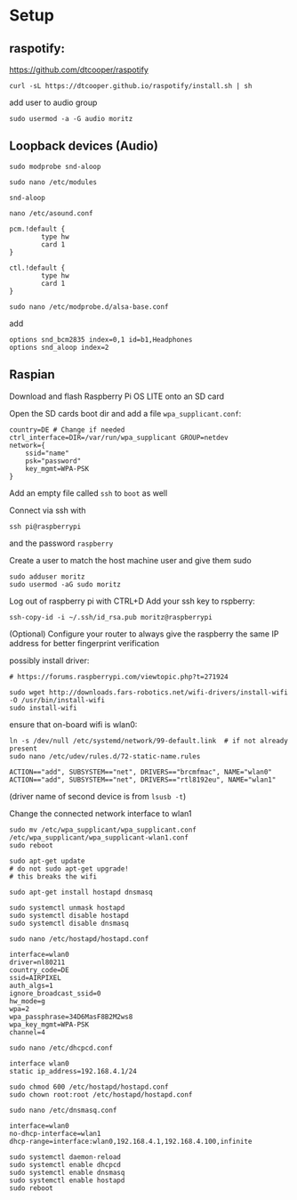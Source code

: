 # Setup

## raspotify:
https://github.com/dtcooper/raspotify
```
curl -sL https://dtcooper.github.io/raspotify/install.sh | sh
```

add user to audio group
```
sudo usermod -a -G audio moritz
```

## Loopback devices (Audio)

```
sudo modprobe snd-aloop
```
```
sudo nano /etc/modules
```
```
snd-aloop
```

```
nano /etc/asound.conf
```

```
pcm.!default {
        type hw
        card 1
}

ctl.!default {
        type hw
        card 1
}
```

```
sudo nano /etc/modprobe.d/alsa-base.conf
```
add
```
options snd_bcm2835 index=0,1 id=b1,Headphones
options snd_aloop index=2
```


## Raspian

Download and flash Raspberry Pi OS LITE onto an SD card

Open the SD cards boot dir and add a file `wpa_supplicant.conf`:
```
country=DE # Change if needed
ctrl_interface=DIR=/var/run/wpa_supplicant GROUP=netdev
network={
    ssid="name"
    psk="password"
    key_mgmt=WPA-PSK
}
```

Add an empty file called `ssh` to `boot` as well

Connect via ssh with
```
ssh pi@raspberrypi
```
and the password `raspberry`

Create a user to match the host machine user and give them sudo

```
sudo adduser moritz
sudo usermod -aG sudo moritz
```

Log out of raspberry pi with CTRL+D
Add your ssh key to rspberry:
```
ssh-copy-id -i ~/.ssh/id_rsa.pub moritz@raspberrypi
```

(Optional) Configure your router to always give the raspberry the same IP address for better fingerprint verification

possibly install driver:
```
# https://forums.raspberrypi.com/viewtopic.php?t=271924

sudo wget http://downloads.fars-robotics.net/wifi-drivers/install-wifi -O /usr/bin/install-wifi
sudo install-wifi
```


ensure that on-board wifi is wlan0:
```
ln -s /dev/null /etc/systemd/network/99-default.link  # if not already present 
sudo nano /etc/udev/rules.d/72-static-name.rules
```
```
ACTION=="add", SUBSYSTEM=="net", DRIVERS=="brcmfmac", NAME="wlan0"
ACTION=="add", SUBSYSTEM=="net", DRIVERS=="rtl8192eu", NAME="wlan1"
```

(driver name of second device is from `lsusb -t`)


Change the connected network interface to wlan1
```
sudo mv /etc/wpa_supplicant/wpa_supplicant.conf /etc/wpa_supplicant/wpa_supplicant-wlan1.conf
sudo reboot
```

```
sudo apt-get update
# do not sudo apt-get upgrade!
# this breaks the wifi
```


```
sudo apt-get install hostapd dnsmasq
```

```
sudo systemctl unmask hostapd
sudo systemctl disable hostapd
sudo systemctl disable dnsmasq
```

```
sudo nano /etc/hostapd/hostapd.conf
```

```
interface=wlan0
driver=nl80211
country_code=DE
ssid=AIRPIXEL
auth_algs=1
ignore_broadcast_ssid=0
hw_mode=g
wpa=2
wpa_passphrase=34D6MasF8B2M2ws8
wpa_key_mgmt=WPA-PSK
channel=4
```

```
sudo nano /etc/dhcpcd.conf
```

```
interface wlan0
static ip_address=192.168.4.1/24
```

```
sudo chmod 600 /etc/hostapd/hostapd.conf
sudo chown root:root /etc/hostapd/hostapd.conf
```

```
sudo nano /etc/dnsmasq.conf
```
```
interface=wlan0
no-dhcp-interface=wlan1
dhcp-range=interface:wlan0,192.168.4.1,192.168.4.100,infinite
```

```
sudo systemctl daemon-reload
sudo systemctl enable dhcpcd
sudo systemctl enable dnsmasq
sudo systemctl enable hostapd
sudo reboot
```


